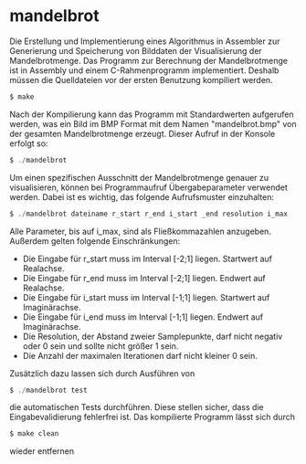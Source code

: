 # mandelbrot
Die Erstellung und Implementierung eines Algorithmus in Assembler zur Generierung und Speicherung von Bilddaten der Visualisierung der Mandelbrotmenge.
Das Programm zur Berechnung der Mandelbrotmenge ist in Assembly und einem C-Rahmenprogramm implementiert. Deshalb müssen die Quelldateien vor der ersten Benutzung kompiliert werden.
```C
$ make
```
Nach der Kompilierung kann das Programm mit Standardwerten aufgerufen werden, was ein Bild im BMP Format mit dem Namen "mandelbrot.bmp" von der gesamten Mandelbrotmenge erzeugt.
Dieser Aufruf in der Konsole erfolgt so:
```C
$ ./mandelbrot
```
Um einen spezifischen Ausschnitt der Mandelbrotmenge genauer zu visualisieren, können bei Programmaufruf Übergabeparameter verwendet werden. Dabei ist es wichtig, das folgende Aufrufsmuster einzuhalten:
```C
$ ./mandelbrot dateiname r_start r_end i_start _end resolution i_max
```
Alle Parameter, bis auf i_max, sind als Fließkommazahlen anzugeben. Außerdem gelten folgende Einschränkungen:
* Die Eingabe für r_start muss im Interval [-2;1] liegen. Startwert auf Realachse.
* Die Eingabe für r_end muss im Interval [-2;1] liegen. Endwert auf Realachse.
* Die Eingabe für i_start muss im Interval [-1;1] liegen. Startwert auf Imaginärachse.
* Die Eingabe für i_end muss im Interval [-1;1] liegen. Endwert auf Imaginärachse.
* Die Resolution, der Abstand zweier Samplepunkte, darf nicht negativ oder 0 sein und sollte nicht größer 1 sein.
* Die Anzahl der maximalen Iterationen darf nicht kleiner 0 sein.

Zusätzlich dazu lassen sich durch Ausführen von
```C
$ ./mandelbrot test
```
die automatischen Tests durchführen. Diese stellen sicher, dass die Eingabevalidierung fehlerfrei ist.
Das kompilierte Programm lässt sich durch
```C
$ make clean
```
wieder entfernen
